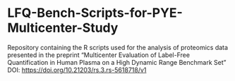 # LFQ-Bench-Scripts-for-PYE-Multicenter-Study
Repository containing the R scripts used for the analysis of proteomics data presented in the preprint “Multicenter Evaluation of Label-Free Quantification in Human Plasma on a High Dynamic Range Benchmark Set” DOI: https://doi.org/10.21203/rs.3.rs-5618718/v1
